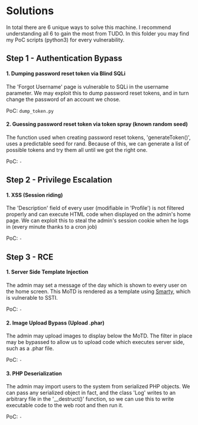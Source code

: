 # Solutions
In total there are 6 unique ways to solve this machine. I recommend understanding all 6 to gain the most from TUDO. In this folder you may find my PoC scripts (python3) for every vulnerability.

## Step 1 - Authentication Bypass
#### 1. Dumping password reset token via Blind SQLi
The 'Forgot Username' page is vulnerable to SQLi in the username parameter. We may exploit this to dump password reset tokens, and in turn change the password of an account we chose.

PoC: `dump_token.py`

#### 2. Guessing password reset token via token spray (known random seed)
The function used when creating password reset tokens, 'generateToken()', uses a predictable seed for rand. Because of this, we can generate a list of possible tokens and try them all until we got the right one.

PoC: `-`

## Step 2 - Privilege Escalation
#### 1. XSS (Session riding)
The 'Description' field of every user (modifiable in 'Profile') is not filtered properly and can execute HTML code when displayed on the admin's home page. We can exploit this to steal the admin's session cookie when he logs in (every minute thanks to a cron job)

PoC: `-`

## Step 3 - RCE
#### 1. Server Side Template Injection
The admin may set a message of the day which is shown to every user on the home screen. This MoTD is rendered as a template using [Smarty](https://www.smarty.net/), which is vulnerable to SSTI.

PoC: `-`

#### 2. Image Upload Bypass (Upload .phar)
The admin may upload images to display below the MoTD. The filter in place may be bypassed to allow us to upload code which executes server side, such as a .phar file.

PoC: `-`

#### 3. PHP Deserialization
The admin may import users to the system from serialized PHP objects. We can pass any serialized object in fact, and the class 'Log' writes to an arbitrary file in the '\_\_destruct()' function, so we can use this to write executable code to the web root and then run it.

PoC: `-`
